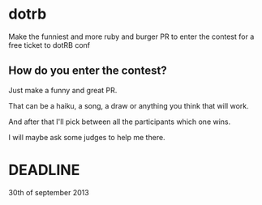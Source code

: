 dotrb
=====

Make the funniest and more ruby and burger PR to enter the contest for a free ticket to dotRB conf

How do you enter the contest?
-----------------------------
Just make a funny and great PR.

That can be a haiku, a song, a draw or anything you think that will work.

And after that I'll pick between all the participants which one wins.

I will maybe ask some judges to help me there.

DEADLINE
========
30th of september 2013
